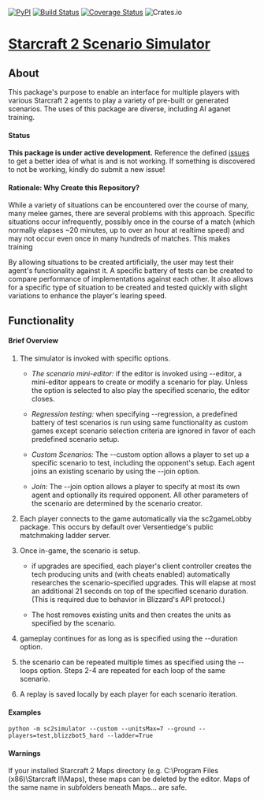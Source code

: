 [![PyPI](https://img.shields.io/pypi/v/sc2simulator.svg)](https://pypi.org/project/sc2simulator/)
[![Build Status](https://travis-ci.org/ttinies/sc2simulator.svg?branch=master)](https://travis-ci.org/ttinies/sc2simulator)
[![Coverage Status](https://coveralls.io/repos/github/ttinies/sc2simulator/badge.svg?branch=master)](https://coveralls.io/github/ttinies/sc2simulator?branch=master)
![Crates.io](https://img.shields.io/crates/l/rustc-serialize.svg)

# [Starcraft 2 Scenario Simulator](https://github.com/ttinies/sc2simulator)

## About

This package's purpose to enable an interface for multiple players with various
Starcraft 2 agents to play a variety of pre-built or generated scenarios.  The
uses of this package are diverse, including AI aganet training.

#### Status

**This package is under active development.**  Reference the defined [issues](https://github.com/ttinies/sc2simulator/issues)
to get a better idea of what is and is not working.  If something is discovered
to not be working, kindly do submit a new issue!

#### Rationale: Why Create this Repository?

While a variety of situations can be encountered over the course of many, many
melee games, there are several problems with this approach.  Specific situations
occur infrequently, possibly once in the course of a match (which normally
elapses ~20 minutes, up to over an hour at realtime speed) and may not occur
even once in many hundreds of matches.  This makes training

By allowing situations to be created artificially, the user may test their
agent's functionality against it.  A specific battery of tests can be created
to compare performance of implementations against each other.  It also allows
for a specific type of situation to be created and tested quickly with slight
variations to enhance the player's learing speed.

## Functionality

#### Brief Overview

1. The simulator is invoked with specific options.

    * *The scenario mini-editor:* if the editor is invoked using --editor, a
    mini-editor appears to create or modify a scenario for play.  Unless the
    option is selected to also play the specified scenario, the editor closes.

    * *Regression testing:* when specifying --regression, a predefined battery of
    test scenarios is run using same functionality as custom games except scenario
    selection criteria are ignored in favor of each predefined scenario setup.
    
    * *Custom Scenarios:* The --custom option allows a player to set up a specific
    scenario to test, including the opponent's setup.  Each agent joins an existing
    scenario by using the --join option.
    
    * *Join:* The --join option allows a player to specify at most its own agent and
    optionally its required opponent.  All other parameters of the scenario are
    determined by the scenario creator.

2. Each player connects to the game automatically via the sc2gameLobby package.
   This occurs by default over Versentiedge's public matchmaking ladder server.
3. Once in-game, the scenario is setup.

    * if upgrades are specified, each player's client controller creates the
    tech producing units and (with cheats enabled) automatically researches
    the scenario-specified upgrades.  This will elapse at most an additional
    21 seconds on top of the specified scenario duration.  (This is required
    due to behavior in Blizzard's API protocol.)

    * The host removes existing units and then creates the units as specified
    by the scenario.

4. gameplay continues for as long as is specified using the --duration option.
5. the scenario can be repeated multiple times as specified using the --loops
   option.  Steps 2-4 are repeated for each loop of the same scenario.
6. A replay is saved locally by each player for each scenario iteration.

#### Examples

`python -m sc2simulator --custom --unitsMax=7 --ground --players=test,blizzbot5_hard --ladder=True`

#### Warnings

If your installed Starcraft 2 Maps directory (e.g. C:\Program Files (x86)\Starcraft II\Maps),
these maps can be deleted by the editor.  Maps of the same name in subfolders beneath
Maps\... are safe.
